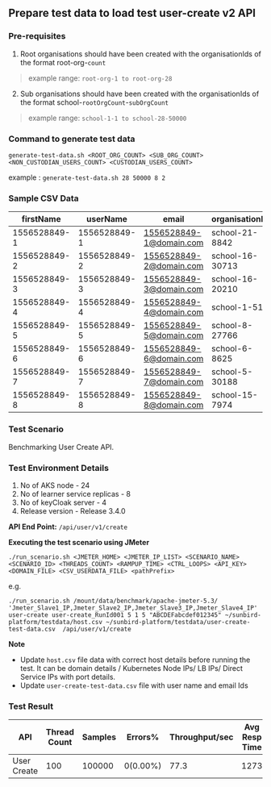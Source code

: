 ## Prepare test data to load test user-create v2 API

### Pre-requisites
1. Root organisations should have been created with the organisationIds of the format root-org-`count`
> example range: ```root-org-1 to root-org-28```

2. Sub organisations should have been created with the organisationIds of the format school-`rootOrgCount`-`subOrgCount`
> example range: ```school-1-1 to school-28-50000```

### Command to generate test data

```generate-test-data.sh <ROOT_ORG_COUNT> <SUB_ORG_COUNT> <NON_CUSTODIAN_USERS_COUNT> <CUSTODIAN_USERS_COUNT>```

example : ```generate-test-data.sh 28 50000 8 2```

### Sample CSV Data

|firstName|userName|email|organisationId|
|---|---|---|---|
|1556528849-1|1556528849-1|1556528849-1@domain.com|school-21-8842|
|1556528849-2|1556528849-2|1556528849-2@domain.com|school-16-30713|
|1556528849-3|1556528849-3|1556528849-3@domain.com|school-16-20210|
|1556528849-4|1556528849-4|1556528849-4@domain.com|school-1-518|
|1556528849-5|1556528849-5|1556528849-5@domain.com|school-8-27766|
|1556528849-6|1556528849-6|1556528849-6@domain.com|school-6-8625|
|1556528849-7|1556528849-7|1556528849-7@domain.com|school-5-30188|
|1556528849-8|1556528849-8|1556528849-8@domain.com|school-15-7974|



### Test Scenario

Benchmarking User Create API.


### Test Environment Details
1. No of AKS node - 24
2. No of learner service replicas - 8
3. No of keyCloak server - 4 
4. Release version - Release 3.4.0


**API End Point:** 
`/api/user/v1/create`


**Executing the test scenario using JMeter**

```./run_scenario.sh <JMETER_HOME> <JMETER_IP_LIST> <SCENARIO_NAME> <SCENARIO_ID> <THREADS_COUNT> <RAMPUP_TIME> <CTRL_LOOPS> <API_KEY> <DOMAIN_FILE> <CSV_USERDATA_FILE> <pathPrefix>```

e.g.

```./run_scenario.sh /mount/data/benchmark/apache-jmeter-5.3/ 'Jmeter_Slave1_IP,Jmeter_Slave2_IP,Jmeter_Slave3_IP,Jmeter_Slave4_IP' user-create user-create_RunId001 5 1 5 "ABCDEFabcdef012345" ~/sunbird-platform/testdata/host.csv ~/sunbird-platform/testdata/user-create-test-data.csv  /api/user/v1/create```

**Note**
- Update `host.csv` file data with correct host details before running the test. It can be domain details / Kubernetes Node IPs/ LB IPs/ Direct Service IPs with port details.
- Update `user-create-test-data.csv` file with user name and email Ids


### Test Result

|API         |Thread Count|Samples |Errors%  |Throughput/sec|Avg Resp Time |95th pct |99th pct|
|------------|------------|--------|---------| -------------|--------------|---------|--------|
|User Create |100         |100000  |0(0.00%) | 77.3         | 1273         |  2672   |4228.99 |
